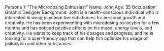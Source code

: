 Persona 1: "The Microdosing Enthusiast"
Name: John
Age: 35
Occupation: Graphic Designer
Background: John is a health-conscious individual who is interested in using psychoactive substances for personal growth and creativity. He has been experimenting with microdosing psilocybin for a few months and has noticed positive effects on his mood, energy levels, and creativity. He wants to keep track of his dosages and progress, and he is looking for a user-friendly app that can help him optimize his usage of psilocybin and other substances.
